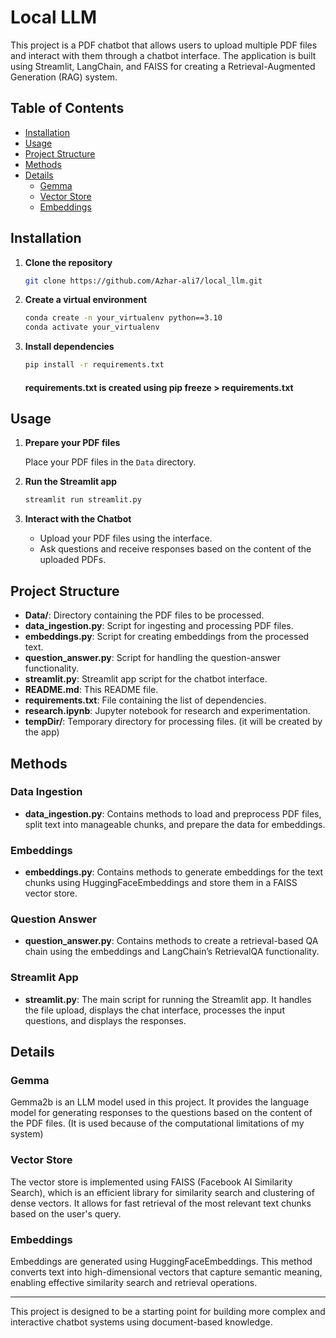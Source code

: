 # Local LLM

This project is a PDF chatbot that allows users to upload multiple PDF files and interact with them through a chatbot interface. The application is built using Streamlit, LangChain, and FAISS for creating a Retrieval-Augmented Generation (RAG) system.

## Table of Contents

- [Installation](#installation)
- [Usage](#usage)
- [Project Structure](#project-structure)
- [Methods](#methods)
- [Details](#details)
  - [Gemma](#Gemma)
  - [Vector Store](#vector-store)
  - [Embeddings](#embeddings)

## Installation

1. **Clone the repository**

    ```bash
    git clone https://github.com/Azhar-ali7/local_llm.git
    ```

2. **Create a virtual environment**

    ```bash
    conda create -n your_virtualenv python==3.10
    conda activate your_virtualenv 
    ```

3. **Install dependencies**

    ```bash
    pip install -r requirements.txt
    ```
    #### requirements.txt is created using pip freeze > requirements.txt

## Usage

1. **Prepare your PDF files**

    Place your PDF files in the `Data` directory.

2. **Run the Streamlit app**

    ```bash
    streamlit run streamlit.py
    ```

3. **Interact with the Chatbot**

    - Upload your PDF files using the interface.
    - Ask questions and receive responses based on the content of the uploaded PDFs.

## Project Structure

- **Data/**: Directory containing the PDF files to be processed.
- **data_ingestion.py**: Script for ingesting and processing PDF files.
- **embeddings.py**: Script for creating embeddings from the processed text.
- **question_answer.py**: Script for handling the question-answer functionality.
- **streamlit.py**: Streamlit app script for the chatbot interface.
- **README.md**: This README file.
- **requirements.txt**: File containing the list of dependencies.
- **research.ipynb**: Jupyter notebook for research and experimentation.
- **tempDir/**: Temporary directory for processing files. (it will be created by the app)

## Methods

### Data Ingestion

- **data_ingestion.py**: Contains methods to load and preprocess PDF files, split text into manageable chunks, and prepare the data for embeddings.

### Embeddings

- **embeddings.py**: Contains methods to generate embeddings for the text chunks using HuggingFaceEmbeddings and store them in a FAISS vector store.

### Question Answer

- **question_answer.py**: Contains methods to create a retrieval-based QA chain using the embeddings and LangChain’s RetrievalQA functionality.

### Streamlit App

- **streamlit.py**: The main script for running the Streamlit app. It handles the file upload, displays the chat interface, processes the input questions, and displays the responses.

## Details

### Gemma

Gemma2b is an LLM model used in this project. It provides the language model for generating responses to the questions based on the content of the PDF files. (It is used because of the computational limitations of my system)

### Vector Store

The vector store is implemented using FAISS (Facebook AI Similarity Search), which is an efficient library for similarity search and clustering of dense vectors. It allows for fast retrieval of the most relevant text chunks based on the user's query.

### Embeddings

Embeddings are generated using HuggingFaceEmbeddings. This method converts text into high-dimensional vectors that capture semantic meaning, enabling effective similarity search and retrieval operations.

---

This project is designed to be a starting point for building more complex and interactive chatbot systems using document-based knowledge.
